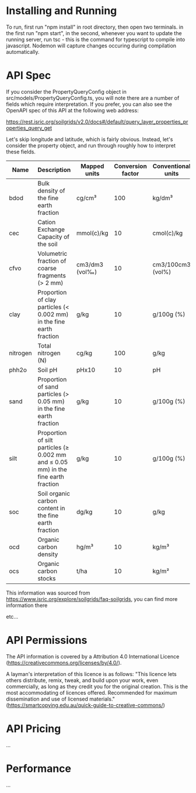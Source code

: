 # Installing and Running

To run, first run "npm install" in root directory, then open two terminals. in the first run "npm start", in the second, whenever you want to update the running server, run tsc - this is the command for typescript to compile into javascript. Nodemon will capture changes occuring during compilation automatically.

# API Spec

If you consider the PropertyQueryConfig object in src/models/PropertyQueryConfig.ts, you will note there are a number of fields which require interpretation. If you prefer, you can also see the OpenAPI spec of this API at the following web address:

https://rest.isric.org/soilgrids/v2.0/docs#/default/query_layer_properties_properties_query_get

Let's skip longitude and latitude, which is fairly obvious. Instead, let's consider the property object, and run through roughly how to interpret these fields.

| Name     | Description                                                                        | Mapped units   | Conversion factor | Conventional units |
|----------|------------------------------------------------------------------------------------|----------------|-------------------|--------------------|
| bdod     | Bulk density of the fine earth fraction                                            | cg/cm³         | 100               | kg/dm³             |
| cec      | Cation Exchange Capacity of the soil                                               | mmol(c)/kg     | 10                | cmol(c)/kg         |
| cfvo     | Volumetric fraction of coarse fragments (> 2 mm)                                   | cm3/dm3 (vol‰) | 10                | cm3/100cm3 (vol%)  |
| clay     | Proportion of clay particles (< 0.002 mm) in the fine earth fraction               | g/kg           | 10                | g/100g (%)         |
| nitrogen | Total nitrogen (N)                                                                 | cg/kg          | 100               | g/kg               |
| phh2o    | Soil pH                                                                            | pHx10          | 10                | pH                 |
| sand     | Proportion of sand particles (> 0.05 mm) in the fine earth fraction                | g/kg           | 10                | g/100g (%)         |
| silt     | Proportion of silt particles (≥ 0.002 mm and ≤ 0.05 mm) in the fine earth fraction | g/kg           | 10                | g/100g (%)         |
| soc      | Soil organic carbon content in the fine earth fraction                             | dg/kg          | 10                | g/kg               |
| ocd      | Organic carbon density                                                             | hg/m³          | 10                | kg/m³              |
| ocs      | Organic carbon stocks                                                              | t/ha           | 10                | kg/m²              |

This information was sourced from https://www.isric.org/explore/soilgrids/faq-soilgrids, you can find more information there

etc...

# API Permissions

The API information is covered by a Attribution 4.0 International Licence (https://creativecommons.org/licenses/by/4.0/). 

A layman's interpretation of this licence is as follows: "This licence lets others distribute, remix, tweak, and build upon your work, even commercially, as long as they credit you for the original creation. This is the most accommodating of licences offered. Recommended for maximum dissemination and use of licensed materials." (https://smartcopying.edu.au/quick-guide-to-creative-commons/)

# API Pricing

...

# Performance 

...
